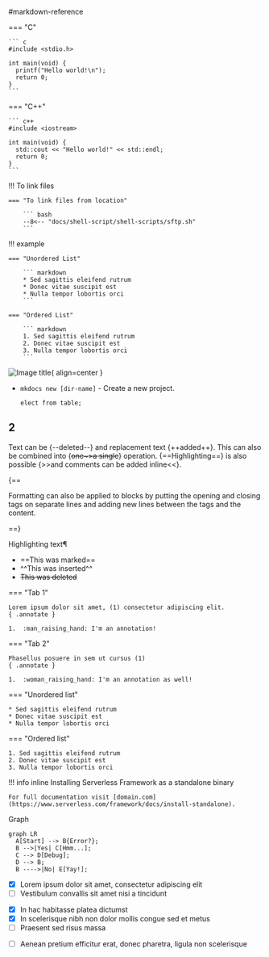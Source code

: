 #markdown-reference


=== "C"

    ``` c
    #include <stdio.h>

    int main(void) {
      printf("Hello world!\n");
      return 0;
    }
    ```

=== "C++"

    ``` c++
    #include <iostream>

    int main(void) {
      std::cout << "Hello world!" << std::endl;
      return 0;
    }
    ```

!!! To link files

    === "To link files from location"

        ``` bash
        --8<-- "docs/shell-script/shell-scripts/sftp.sh"
        ```

!!! example

    === "Unordered List"

        ``` markdown
        * Sed sagittis eleifend rutrum
        * Donec vitae suscipit est
        * Nulla tempor lobortis orci
        ```

    === "Ordered List"

        ``` markdown
        1. Sed sagittis eleifend rutrum
        2. Donec vitae suscipit est
        3. Nulla tempor lobortis orci
        ```


![Image title](https://miro.medium.com/v2/resize:fit:720/0*VtKKELXNUQGFkgj3){ align=center }

* `mkdocs new [dir-name]` - Create a new project.


  `elect from table;`

## 2
Text can be {--deleted--} and replacement text {++added++}. This can also be
combined into {~~one~>a single~~} operation. {==Highlighting==} is also
possible {>>and comments can be added inline<<}.

{==

Formatting can also be applied to blocks by putting the opening and closing
tags on separate lines and adding new lines between the tags and the content.

==}




Highlighting text¶

- ==This was marked==
- ^^This was inserted^^
- ~~This was deleted~~


=== "Tab 1"

    Lorem ipsum dolor sit amet, (1) consectetur adipiscing elit.
    { .annotate }

    1.  :man_raising_hand: I'm an annotation!

=== "Tab 2"

    Phasellus posuere in sem ut cursus (1)
    { .annotate }

    1.  :woman_raising_hand: I'm an annotation as well!


=== "Unordered list"

    * Sed sagittis eleifend rutrum
    * Donec vitae suscipit est
    * Nulla tempor lobortis orci

=== "Ordered list"

    1. Sed sagittis eleifend rutrum
    2. Donec vitae suscipit est
    3. Nulla tempor lobortis orci



!!! info inline
    Installing Serverless Framework as a standalone binary

    For full documentation visit [domain.com](https://www.serverless.com/framework/docs/install-standalone). 


Graph

``` mermaid
graph LR
  A[Start] --> B{Error?};
  B -->|Yes| C[Hmm...];
  C --> D[Debug];
  D --> B;
  B ---->|No| E[Yay!];
```

- [x] Lorem ipsum dolor sit amet, consectetur adipiscing elit
- [ ] Vestibulum convallis sit amet nisi a tincidunt
* [x] In hac habitasse platea dictumst
* [x] In scelerisque nibh non dolor mollis congue sed et metus
* [ ] Praesent sed risus massa
- [ ] Aenean pretium efficitur erat, donec pharetra, ligula non scelerisque


